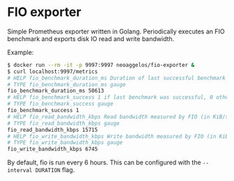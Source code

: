 # FIO exporter

Simple Prometheus exporter written in Golang. Periodically executes an FIO benchmark and exports disk IO read and write bandwidth.

Example:

```bash
$ docker run --rm -it -p 9997:9997 neoaggelos/fio-exporter &
$ curl localhost:9997/metrics
# HELP fio_benchmark_duration_ms Duration of last successful benchmark (in ms)
# TYPE fio_benchmark_duration_ms gauge
fio_benchmark_duration_ms 50613
# HELP fio_benchmark_success 1 if last benchmark was successful, 0 otherwise
# TYPE fio_benchmark_success gauge
fio_benchmark_success 1
# HELP fio_read_bandwidth_kbps Read bandwidth measured by FIO (in KiB/s)
# TYPE fio_read_bandwidth_kbps gauge
fio_read_bandwidth_kbps 15715
# HELP fio_write_bandwidth_kbps Write bandwidth measured by FIO (in KiB/s)
# TYPE fio_write_bandwidth_kbps gauge
fio_write_bandwidth_kbps 6745
```

By default, fio is run every 6 hours. This can be configured with the `--interval DURATION` flag.
